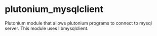 # plutonium_mysqlclient

Plutonium module that allows plutonium programs to connect to mysql server.
This module uses libmysqlclient.

